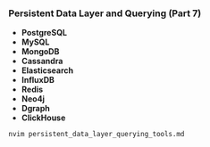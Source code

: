 ### **Persistent Data Layer and Querying** (Part 7)

- **PostgreSQL**
- **MySQL**
- **MongoDB**
- **Cassandra**
- **Elasticsearch**
- **InfluxDB**
- **Redis**
- **Neo4j**
- **Dgraph**
- **ClickHouse**

```bash
nvim persistent_data_layer_querying_tools.md
```
